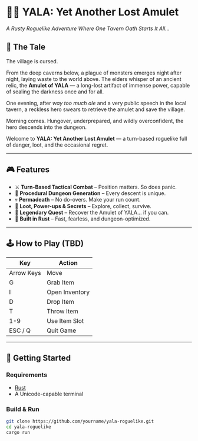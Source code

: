 # 🧙‍♀️ YALA: Yet Another Lost Amulet

*A Rusty Roguelike Adventure Where One Tavern Oath Starts It All...*

## 📜 The Tale

The village is cursed.

From the deep caverns below, a plague of monsters emerges night after night, laying waste to the world above. The elders whisper of an ancient relic, the **Amulet of YALA** — a long-lost artifact of immense power, capable of sealing the darkness once and for all.

One evening, after *way too much ale* and a very public speech in the local tavern, a reckless hero swears to retrieve the amulet and save the village.

Morning comes. Hungover, underprepared, and wildly overconfident, the hero descends into the dungeon.

Welcome to **YALA: Yet Another Lost Amulet** — a turn-based roguelike full of danger, loot, and the occasional regret.

---

## 🎮 Features

- ⚔️ **Turn-Based Tactical Combat** – Position matters. So does panic.
- 🧱 **Procedural Dungeon Generation** – Every descent is unique.
- 💀 **Permadeath** – No do-overs. Make your run count.
- 💎 **Loot, Power-ups & Secrets** – Explore, collect, survive.
- 🧙 **Legendary Quest** – Recover the Amulet of YALA… if you can.
- 🦀 **Built in Rust** – Fast, fearless, and dungeon-optimized.

---

## 🕹️ How to Play (TBD)

| Key         | Action            |
|-------------|-------------------|
| Arrow Keys  | Move              |
| G           | Grab Item         |
| I           | Open Inventory    |
| D           | Drop Item         |
| T           | Throw Item        |
| 1-9         | Use Item Slot     |
| ESC / Q     | Quit Game         |

---

## 🚀 Getting Started

### Requirements

- [Rust](https://www.rust-lang.org/tools/install)
- A Unicode-capable terminal

### Build & Run

```bash
git clone https://github.com/yourname/yala-roguelike.git
cd yala-roguelike
cargo run